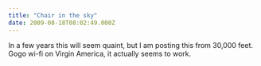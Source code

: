 ```yaml
---
title: "Chair in the sky"
date: 2009-08-18T08:02:49.000Z
---
```


In a few years this will seem quaint, but I am posting this from 30,000 feet. Gogo wi-fi on Virgin America, it actually seems to work.
